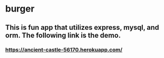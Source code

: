 # burger

## This is fun app that utilizes express, mysql, and orm.  The following link is the demo.

### https://ancient-castle-56170.herokuapp.com/
